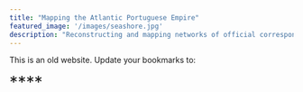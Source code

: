 ```yaml
---
title: "Mapping the Atlantic Portuguese Empire"
featured_image: '/images/seashore.jpg'
description: "Reconstructing and mapping networks of official correspondence of the early modern Atlantic Portuguese Empire"
---
```


This is an old website. Update your bookmarks to:

<div style="font-size: 22pt !important;">
**<https://www.projectmape.org/>**
</div>

